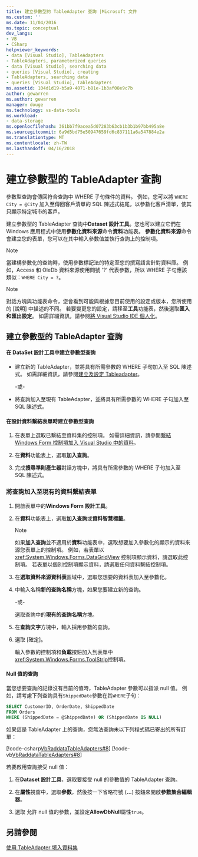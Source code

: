 ```yaml
---
title: 建立參數型的 TableAdapter 查詢 |Microsoft 文件
ms.custom: ''
ms.date: 11/04/2016
ms.topic: conceptual
dev_langs:
- VB
- CSharp
helpviewer_keywords:
- data [Visual Studio], TableAdapters
- TableAdapters, parameterized queries
- data [Visual Studio], searching data
- queries [Visual Studio], creating
- TableAdapters, searching data
- queries [Visual Studio], TableAdapters
ms.assetid: 104d1d19-b5a9-4071-b81e-1b3af08e9c7b
author: gewarren
ms.author: gewarren
manager: douge
ms.technology: vs-data-tools
ms.workload:
- data-storage
ms.openlocfilehash: 361bb7f9acea5d07283b63cb1b3b1b97bb495a8e
ms.sourcegitcommit: 6a9d5bd75e50947659fd6c837111a6a547884e2a
ms.translationtype: MT
ms.contentlocale: zh-TW
ms.lasthandoff: 04/16/2018
---
```

# <a name="create-parameterized-tableadapter-queries"></a>建立參數型的 TableAdapter 查詢
參數型查詢會傳回符合查詢中 WHERE 子句條件的資料。 例如，您可以將 `WHERE City = @City` 加入至傳回客戶清單的 SQL 陳述式結尾，以參數化客戶清單，使其只顯示特定城市的客戶。  
  
 建立參數型的 TableAdapter 查詢中**Dataset 設計工具**。您也可以建立它們在 Windows 應用程式中使用**參數化資料來源**命令**資料**功能表。 **參數化資料來源**命令會建立您的表單，您可以在其中輸入參數值並執行查詢上的控制項。  
  
> [!NOTE]
>  當建構參數化的查詢時，使用參數標記法的特定至您的撰寫語言針對資料庫。 例如，Access 和 OleDb 資料來源使用問號 '?' 代表參數，所以 WHERE 子句應該類似：`WHERE City = ?`。  
  
> [!NOTE]
>  對話方塊與功能表命令，您會看到可能與根據您目前使用的設定或版本，您所使用的 [說明] 中描述的不同。 若要變更您的設定，請移至**工具**功能表，然後選取**匯入和匯出設定**。 如需詳細資訊，請參閱[將 Visual Studio IDE 個人化](../ide/personalizing-the-visual-studio-ide.md)。  
  
## <a name="create-a-parameterized-tableadapter-query"></a>建立參數型的 TableAdapter 查詢  
  
#### <a name="to-create-a-parameterized-query-in-the-dataset-designer"></a>在 DataSet 設計工具中建立參數型查詢  
  
-   建立新的 TableAdapter，並將具有所需參數的 WHERE 子句加入至 SQL 陳述式。 如需詳細資訊，請參閱[建立及設定 Tableadapter](../data-tools/create-and-configure-tableadapters.md)。  
  
     -或-  
  
-   將查詢加入至現有 TableAdapter，並將具有所需參數的 WHERE 子句加入至 SQL 陳述式。
  
#### <a name="to-create-a-parameterized-query-while-designing-a-data-bound-form"></a>在設計資料繫結表單時建立參數型查詢  
  
1.  在表單上選取已繫結至資料集的控制項。 如需詳細資訊，請參閱[繫結 Windows Form 控制項加入 Visual Studio 中的資料](../data-tools/bind-windows-forms-controls-to-data-in-visual-studio.md)。  
  
2.  在**資料**功能表上，選取**加入查詢**。  
  
3.  完成**搜尋準則產生器**對話方塊中，將具有所需參數的 WHERE 子句加入至 SQL 陳述式。  
  
### <a name="to-add-a-query-to-an-existing-data-bound-form"></a>將查詢加入至現有的資料繫結表單  
  
1.  開啟表單中的**Windows Form 設計工具**。  
  
2.  在**資料**功能表上，選取**加入查詢**或**資料智慧標籤**。  
  
    > [!NOTE]
    >  如果**加入查詢**並不適用於**資料**功能表中，選取想要加入參數化的顯示的資料來源您表單上的控制項。 例如，若表單以 <xref:System.Windows.Forms.DataGridView> 控制項顯示資料，請選取此控制項。 若表單以個別控制項顯示資料，請選取任何資料繫結控制項。  
  
3.  在**選取資料來源資料表**區域中，選取您想要的資料表加入至參數化。  
  
4.  中輸入名稱**新的查詢名稱**方塊，如果您要建立新的查詢。  
  
     -或-  
  
     選取查詢中的**現有的查詢名稱**方塊。  
  
5.  在**查詢文字**方塊中，輸入採用參數的查詢。  
  
6.  選取 [確定]。  
  
     輸入參數的控制項和**負載**按鈕加入到表單中<xref:System.Windows.Forms.ToolStrip>控制項。  
  
#### <a name="querying-for-null-values"></a>Null 值的查詢  
當您想要查詢的記錄沒有目前的值時，TableAdapter 參數可以指派 null 值。 例如，請考慮下列查詢具有`ShippedDate`參數在其`WHERE`子句：  
  
 ```sql
SELECT CustomerID, OrderDate, ShippedDate  
FROM Orders  
WHERE (ShippedDate = @ShippedDate) OR (ShippedDate IS NULL)
```  
  
 如果這是 TableAdapter 上的查詢，您無法查詢未以下列程式碼已寄出的所有訂單：  
  
 [!code-csharp[VbRaddataTableAdapters#8](../data-tools/codesnippet/CSharp/create-parameterized-tableadapter-queries_1.cs)]
 [!code-vb[VbRaddataTableAdapters#8](../data-tools/codesnippet/VisualBasic/create-parameterized-tableadapter-queries_1.vb)]  

 若要啟用查詢接受 null 值：

1.  在**Dataset 設計工具**，選取要接受 null 的參數值的 TableAdapter 查詢。  
  
2.  在**屬性**視窗中，選取**參數**，然後按一下省略符號 (**...**) 按鈕來開啟**參數集合編輯器**。  
  
3.  選取 允許 null 值的參數，並設定**AllowDbNull**屬性`true`。  
  
## <a name="see-also"></a>另請參閱  
 [使用 TableAdapter 填入資料集](../data-tools/fill-datasets-by-using-tableadapters.md)